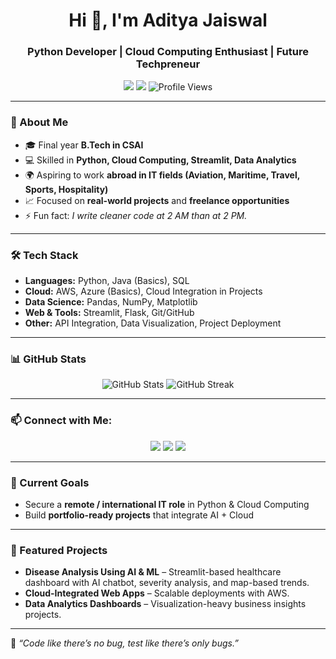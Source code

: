 

<!-- Name & Tagline -->
<h1 align="center">Hi 👋, I'm Aditya Jaiswal</h1>
<h3 align="center">Python Developer | Cloud Computing Enthusiast | Future Techpreneur</h3>

<!-- Badges -->
<p align="center">
  <img src="https://img.shields.io/badge/Location-Noida-blue?style=flat&logo=google-maps">
  <img src="https://img.shields.io/badge/Focus-Job%20Hunt%20%26%20Projects-orange?style=flat&logo=target">
  <img src="https://komarev.com/ghpvc/?username=adityajaiswal25&label=Profile%20views&color=0e75b6&style=flat" alt="Profile Views" />
</p>

---

### 🚀 About Me
- 🎓 Final year **B.Tech in CSAI**
- 💻 Skilled in **Python, Cloud Computing, Streamlit, Data Analytics**
- 🌍 Aspiring to work **abroad in IT fields (Aviation, Maritime, Travel, Sports, Hospitality)**
- 📈 Focused on **real-world projects** and **freelance opportunities**
- ⚡ Fun fact: *I write cleaner code at 2 AM than at 2 PM.*

---

### 🛠️ Tech Stack
- **Languages:** Python, Java (Basics), SQL  
- **Cloud:** AWS, Azure (Basics), Cloud Integration in Projects  
- **Data Science:** Pandas, NumPy, Matplotlib  
- **Web & Tools:** Streamlit, Flask, Git/GitHub  
- **Other:** API Integration, Data Visualization, Project Deployment

---

### 📊 GitHub Stats
<p align="center">
  <img src="https://github-readme-stats.vercel.app/api?username=adityajaiswal25&show_icons=true&theme=tokyonight" alt="GitHub Stats" />
  <img src="https://github-readme-streak-stats.herokuapp.com/?user=adityajaiswal25&theme=tokyonight" alt="GitHub Streak" />
</p>

---

### 📫 Connect with Me:
<p align="center">
  <a href="https://www.linkedin.com/in/adityajaiswal25"><img src="https://img.shields.io/badge/LinkedIn-0077B5?style=for-the-badge&logo=linkedin&logoColor=white"/></a>
  <a href="mailto:aditya.jaiswal25003@gmail.com"><img src="https://img.shields.io/badge/Email-D14836?style=for-the-badge&logo=gmail&logoColor=white"/></a>
  <a href="https://www.instagram.com/mr__unk_n_own_"><img src="https://img.shields.io/badge/Instagram-E4405F?style=for-the-badge&logo=instagram&logoColor=white"/></a>
</p>

---

### 🎯 Current Goals
- Secure a **remote / international IT role** in Python & Cloud Computing  
- Build **portfolio-ready projects** that integrate AI + Cloud  
  

---

### 📝 Featured Projects
- **Disease Analysis Using AI & ML** – Streamlit-based healthcare dashboard with AI chatbot, severity analysis, and map-based trends.
- **Cloud-Integrated Web Apps** – Scalable deployments with AWS.
- **Data Analytics Dashboards** – Visualization-heavy business insights projects.

---

💬 *“Code like there’s no bug, test like there’s only bugs.”*


<!--
**adityajaiswal25/adityajaiswal25** is a ✨ _special_ ✨ repository because its `README.md` (this file) appears on your GitHub profile.

Here are some ideas to get you started:

- 🔭 I’m currently working on ...
- 🌱 I’m currently learning ...
- 👯 I’m looking to collaborate on ...
- 🤔 I’m looking for help with ...
- 💬 Ask me about ...
- 📫 How to reach me: ...
- 😄 Pronouns: ...
- ⚡ Fun fact: ...
-->
